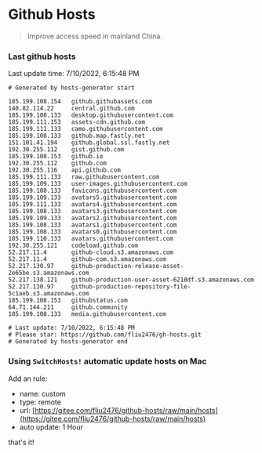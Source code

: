 # Github Hosts

> Improve access speed in mainland China.

### Last github hosts

Last update time: 7/10/2022, 6:15:48 PM

```base
# Generated by hosts-generator start 

185.199.108.154   github.githubassets.com
140.82.114.22     central.github.com
185.199.108.133   desktop.githubusercontent.com
185.199.111.153   assets-cdn.github.com
185.199.111.133   camo.githubusercontent.com
185.199.108.133   github.map.fastly.net
151.101.41.194    github.global.ssl.fastly.net
192.30.255.112    gist.github.com
185.199.108.153   github.io
192.30.255.112    github.com
192.30.255.116    api.github.com
185.199.111.133   raw.githubusercontent.com
185.199.109.133   user-images.githubusercontent.com
185.199.108.133   favicons.githubusercontent.com
185.199.109.133   avatars5.githubusercontent.com
185.199.111.133   avatars4.githubusercontent.com
185.199.108.133   avatars3.githubusercontent.com
185.199.109.133   avatars2.githubusercontent.com
185.199.108.133   avatars1.githubusercontent.com
185.199.108.133   avatars0.githubusercontent.com
185.199.110.133   avatars.githubusercontent.com
192.30.255.121    codeload.github.com
52.217.11.4       github-cloud.s3.amazonaws.com
52.217.11.4       github-com.s3.amazonaws.com
52.217.130.97     github-production-release-asset-2e65be.s3.amazonaws.com
52.217.138.121    github-production-user-asset-6210df.s3.amazonaws.com
52.217.130.97     github-production-repository-file-5c1aeb.s3.amazonaws.com
185.199.108.153   githubstatus.com
64.71.144.211     github.community
185.199.108.133   media.githubusercontent.com

# Last update: 7/10/2022, 6:15:48 PM
# Please star: https://github.com/fliu2476/gh-hosts.git
# Generated by hosts-generator end
```

### Using `SwitchHosts!` automatic update hosts on Mac
Add an rule:
- name: custom
- type: remote
- url: [https://gitee.com/fliu2476/github-hosts/raw/main/hosts](https://gitee.com/fliu2476/github-hosts/raw/main/hosts)
- auto update: 1 Hour

that's it!

